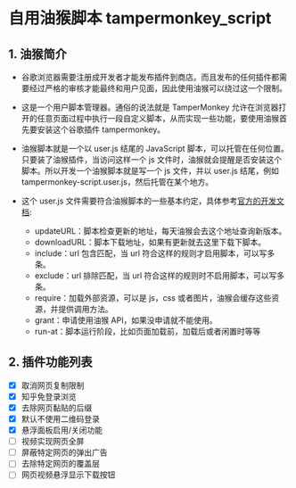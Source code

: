 # 自用油猴脚本 tampermonkey_script

## 1. 油猴简介

- 谷歌浏览器需要注册成开发者才能发布插件到商店。而且发布的任何插件都需要经过严格的审核才能最终和用户见面，因此使用油猴可以绕过这一个限制。

- 这是一个用户脚本管理器。通俗的说法就是 TamperMonkey 允许在浏览器打开的任意页面过程中执行一段自定义脚本，从而实现一些功能，要使用油猴首先要安装这个谷歌插件 tampermonkey。

- 油猴脚本就是一个以 user.js 结尾的 JavaScript 脚本，可以托管在任何位置。只要装了油猴插件，当访问这样一个 js 文件时，油猴就会提醒是否安装这个脚本。所以开发一个油猴脚本就是写一个 js 文件，并以 user.js 结尾，例如 tampermonkey-script.user.js，然后托管在某个地方。

- 这个 user.js 文件需要符合油猴脚本的一些基本约定，具体参考[官方的开发文档](https://tampermonkey.net/documentation.php?ext=dhdg):
  - updateURL：脚本检查更新的地址，每天油猴会去这个地址查询新版本。
  - downloadURL：脚本下载地址，如果有更新就去这里下载下脚本。
  - include：url 包含匹配，当 url 符合这样的规则才启用脚本，可以写多条。
  - exclude：url 排除匹配，当 url 符合这样的规则时不启用脚本，可以写多条。
  - require：加载外部资源，可以是 js，css 或者图片，油猴会缓存这些资源，并提供调用方法。
  - grant：申请使用油猴 API，如果没申请就不能使用。
  - run-at：脚本运行阶段，比如页面加载前，加载后或者闲置时等等

## 2. 插件功能列表

- [x] 取消网页复制限制
- [x] 知乎免登录浏览
- [x] 去除网页黏贴的后缀
- [x] 默认不使用二维码登录
- [x] 悬浮面板启用/关闭功能
- [ ] 视频实现网页全屏
- [ ] 屏蔽特定网页的弹出广告
- [ ] 去除特定网页的覆盖层
- [ ] 网页视频悬浮显示下载按钮
